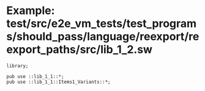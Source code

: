 # Example: test/src/e2e_vm_tests/test_programs/should_pass/language/reexport/reexport_paths/src/lib_1_2.sw

```sway
library;

pub use ::lib_1_1::*;
pub use ::lib_1_1::Items1_Variants::*;

```
